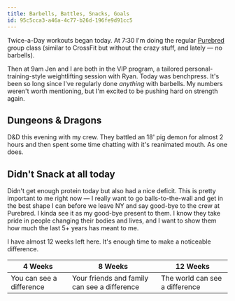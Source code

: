 ```yaml
---
title: Barbells, Battles, Snacks, Goals
id: 95c5cca3-a46a-4c77-b26d-196fe9d91cc5
---
```

Twice-a-Day workouts began today. At 7:30 I'm doing the regular [Purebred](https://purebredathetlics.com) group class (similar to CrossFit but without the crazy stuff, and lately — no barbells).

Then at 9am Jen and I are both in the VIP program, a tailored personal-training-style weightlifting session with Ryan. Today was benchpress. It's been so long since I've regularly done _anything_ with barbells. My numbers weren't worth mentioning, but I'm excited to be pushing hard on strength again.

## Dungeons & Dragons

D&D this evening with my crew. They battled an 18' pig demon for almost 2 hours and then spent some time chatting with it's reanimated mouth. As one does.

## Didn't Snack at all today

Didn't get enough protein today but also had a nice deficit. This is pretty important to me right now — I really want to go balls-to-the-wall and get in the best shape I can before we leave NY and say good-bye to the crew at Purebred. I kinda see it as my good-bye present to them. I know they take pride in people changing their bodies and lives, and I want to show them how much the last 5+ years has meant to me.

I have almost 12 weeks left here. It's enough time to make a noticeable difference.

| 4 Weeks | 8 Weeks | 12 Weeks |
|---|---|---|
| You can see a difference | Your friends and family can see a difference | The world can see a difference |
